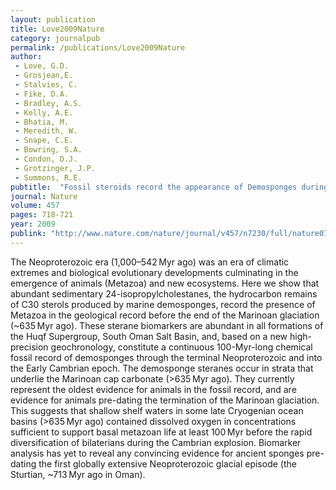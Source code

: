 ```yaml
---
layout: publication
title: Love2009Nature
category: journalpub
permalink: /publications/Love2009Nature
author: 
 - Love, G.D. 
 - Grosjean,E. 
 - Stalvies, C. 
 - Fike, D.A. 
 - Bradley, A.S. 
 - Kelly, A.E. 
 - Bhatia, M. 
 - Meredith, W. 
 - Snape, C.E. 
 - Bowring, S.A. 
 - Condon, D.J. 
 - Grotzinger, J.P. 
 - Summons, R.E. 
pubtitle:  "Fossil steroids record the appearance of Demosponges during the Cryogenian Period" 
journal: Nature 
volume: 457 
pages: 718-721 
year: 2009
publink: "http://www.nature.com/nature/journal/v457/n7230/full/nature07673.html"
---
```

The Neoproterozoic era (1,000–542 Myr ago) was an era of climatic extremes and biological evolutionary developments culminating in the emergence of animals (Metazoa) and new ecosystems. Here we show that abundant sedimentary 24-isopropylcholestanes, the hydrocarbon remains of C30 sterols produced by marine demosponges, record the presence of Metazoa in the geological record before the end of the Marinoan glaciation (~635 Myr ago). These sterane biomarkers are abundant in all formations of the Huqf Supergroup, South Oman Salt Basin, and, based on a new high-precision geochronology, constitute a continuous 100-Myr-long chemical fossil record of demosponges through the terminal Neoproterozoic and into the Early Cambrian epoch. The demosponge steranes occur in strata that underlie the Marinoan cap carbonate (>635 Myr ago). They currently represent the oldest evidence for animals in the fossil record, and are evidence for animals pre-dating the termination of the Marinoan glaciation. This suggests that shallow shelf waters in some late Cryogenian ocean basins (>635 Myr ago) contained dissolved oxygen in concentrations sufficient to support basal metazoan life at least 100 Myr before the rapid diversification of bilaterians during the Cambrian explosion. Biomarker analysis has yet to reveal any convincing evidence for ancient sponges pre-dating the first globally extensive Neoproterozoic glacial episode (the Sturtian, ~713 Myr ago in Oman).